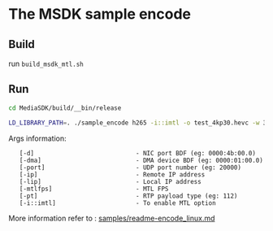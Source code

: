 # The MSDK sample encode

## Build

run `build_msdk_mtl.sh`

## Run

```bash
cd MediaSDK/build/__bin/release

LD_LIBRARY_PATH=. ./sample_encode h265 -i::imtl -o test_4kp30.hevc -w 3840 -h 2160 -mtlfps 30 -d 0000:18:00.1 -ip 192.168.96.1 -lip 192.168.96.2 -port 20000 -pt 112 -y210 -ec::y210
```

Args information:

```text
   [-d]                            - NIC port BDF (eg: 0000:4b:00.0)
   [-dma]                          - DMA device BDF (eg: 0000:01:00.0)
   [-port]                         - UDP port number (eg: 20000)
   [-ip]                           - Remote IP address
   [-lip]                          - Local IP address
   [-mtlfps]                       - MTL FPS
   [-pt]                           - RTP payload type (eg: 112)
   [-i::imtl]                      - To enable MTL option
```

More information refer to : [samples/readme-encode_linux.md](https://github.com/Intel-Media-SDK/MediaSDK/blob/master/doc/samples/readme-encode_linux.md)
